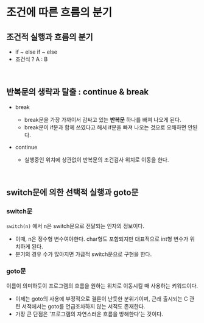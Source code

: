 # 조건에 따른 흐름의 분기

## 조건적 실행과 흐름의 분기
- if ~ else if ~ else
- 조건식 ? A : B

</br>

## 반복문의 생략과 탈출 : continue & break
- break
    - break문을 가장 가까이서 감싸고 있는 **반복문** 하나를 빠져 나오게 된다.
    - break문이 if문과 함께 쓰였다고 해서 if문을 빠져 나오는 것으로 오해하면 안된다.

- continue
    - 실행중인 위치에 상관없이 반복문의 조건검사 위치로 이동을 한다.

</br>

## switch문에 의한 선택적 실행과 goto문

### switch문
```switch(n)``` 에서 n은 switch문으로 전달되는 인자의 정보이다.
- 이때, n은 정수형 변수여야한다. char형도 포함되지만 대표적으로 int형 변수가 위치하게 된다.
- 분기의 경우 수가 많아지면 가급적 switch문으로 구현을 한다.

### goto문
이름이 의미하듯이 프로그램의 흐름을 원하는 위치로 이동시킬 때 사용하는 키워드이다.
- 이제는 goto의 사용에 부정적으로 결론이 난듯한 분위기이며, 근래 출시되는 C 관련 서적에서는 goto를 언급조차하지 않는 서적도 존재한다.
- 가장 큰 단점은 '프로그램의 자연스러운 흐름을 방해한다'는 것이다.